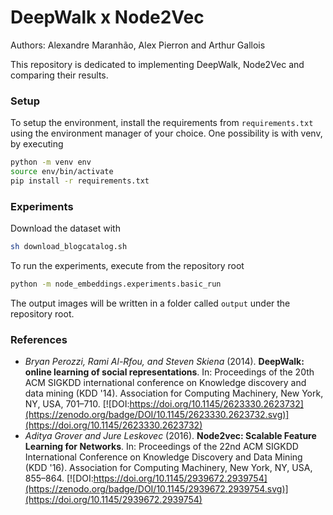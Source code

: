 # DeepWalk x Node2Vec

Authors: Alexandre Maranhão, Alex Pierron and Arthur Gallois 

This repository is dedicated to implementing DeepWalk, Node2Vec and comparing their results.

### Setup 

To setup the environment, install the requirements from `requirements.txt` using the environment manager of your choice. One possibility is with venv, by executing

```bash
python -m venv env
source env/bin/activate
pip install -r requirements.txt
```

### Experiments

Download the dataset with

```bash
sh download_blogcatalog.sh
```

To run the experiments, execute from the repository root

```bash
python -m node_embeddings.experiments.basic_run
```

The output images will be written in a folder called `output` under the repository root.

### References

- *Bryan Perozzi, Rami Al-Rfou, and Steven Skiena* (2014). **DeepWalk: online learning of social representations**. In: Proceedings of the 20th ACM SIGKDD international conference on Knowledge discovery and data mining (KDD '14). Association for Computing Machinery, New York, NY, USA, 701–710. [![DOI:https://doi.org/10.1145/2623330.2623732](https://zenodo.org/badge/DOI/10.1145/2623330.2623732.svg)](https://doi.org/10.1145/2623330.2623732)
- *Aditya Grover and Jure Leskovec* (2016). **Node2vec: Scalable Feature Learning for Networks**. In: Proceedings of the 22nd ACM SIGKDD International Conference on Knowledge Discovery and Data Mining (KDD '16). Association for Computing Machinery, New York, NY, USA, 855–864. [![DOI:https://doi.org/10.1145/2939672.2939754](https://zenodo.org/badge/DOI/10.1145/2939672.2939754.svg)](https://doi.org/10.1145/2939672.2939754)